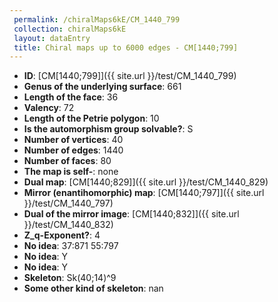 ```yaml
--- 
 permalink: /chiralMaps6kE/CM_1440_799 
 collection: chiralMaps6kE
 layout: dataEntry
 title: Chiral maps up to 6000 edges - CM[1440;799]
---
```


- **ID**: [CM[1440;799]]({{ site.url }}/test/CM_1440_799)
- **Genus of the underlying surface**: 661
- **Length of the face**: 36
- **Valency**: 72
- **Length of the Petrie polygon**: 10
- **Is the automorphism group solvable?**: S
- **Number of vertices**: 40
- **Number of edges**: 1440
- **Number of faces**: 80
- **The map is self-**: none
- **Dual map**: [CM[1440;829]]({{ site.url }}/test/CM_1440_829)
- **Mirror (enantihomorphic) map**: [CM[1440;797]]({{ site.url }}/test/CM_1440_797)
- **Dual of the mirror image**: [CM[1440;832]]({{ site.url }}/test/CM_1440_832)
- **Z_q-Exponent?**: 4
- **No idea**:  37:871 55:797
- **No idea**: Y
- **No idea**: Y
- **Skeleton**: Sk(40;14)^9
- **Some other kind of skeleton**: nan
